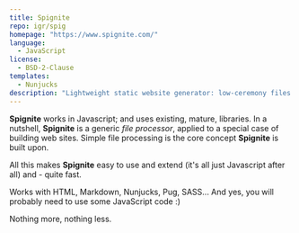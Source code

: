 ```yaml
---
title: Spignite
repo: igr/spig
homepage: "https://www.spignite.com/"
language:
  - JavaScript
license:
  - BSD-2-Clause
templates:
  - Nunjucks
description: "Lightweight static website generator: low-ceremony files processor with proven javascript tools"
---
```


**Spignite** works in Javascript; and uses existing, mature, libraries. In a nutshell, **Spignite** is a generic _file processor_, applied to a special case of building web sites. Simple file processing is the core concept **Spignite** is built upon.

All this makes **Spignite** easy to use and extend (it's all just Javascript after all) and - quite fast.

Works with HTML, Markdown, Nunjucks, Pug, SASS... And yes, you will probably need to use some JavaScript code :)

Nothing more, nothing less.
